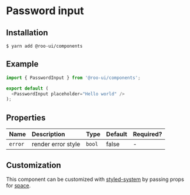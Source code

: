 # Password input

<!-- STORY -->

## Installation

```shell
$ yarn add @roo-ui/components
```

## Example

```js
import { PasswordInput } from '@roo-ui/components';

export default (
  <PasswordInput placeholder="Hello world" />
);
```

## Properties

| Name    | Description        | Type   | Default | Required? |
|:--------|:-------------------|:-------|:--------|:----------|
| `error` | render error style | `bool` | false   | -         |

## Customization

This component can be customized with [styled-system](https://jxnblk.com/styled-system) by passing props for [space](https://jxnblk.com/styled-system#space-theming).
